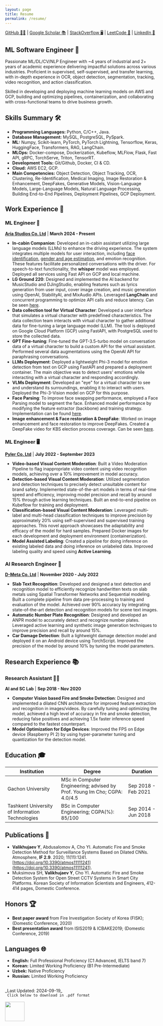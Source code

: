 ```yaml
---
layout: page
title: Resume
permalink: /resume/
---
```


[GitHub 🐱‍💻](https://github.com/yakhyo) &#124; [Google Scholar 📚](https://scholar.google.com/citations?user=I66QbJIAAAAJ&hl=en) &#124; [StackOverflow 🖥️](https://stackoverflow.com/users/14815986/yakhyo) &#124; [LeetCode 🧩](https://leetcode.com/y_valikhujaev) &#124; [LinkedIn 🔗](https://www.linkedin.com/in/y-valikhujaev/)

## ML Software Engineer 🤖

Passionate ML/DL/CV/NLP Engineer with ~4 years of industrial and 2+ years of academic experience delivering
impactful solutions across various industries. Proficient in supervised, self-supervised, and transfer learning, with in-depth
experience in OCR, object detection, segmentation, tracking, video recognition, and action classification.

Skilled in developing and deploying machine learning models on AWS and GCP, building and optimizing pipelines, containerization,
and collaborating with cross-functional teams to drive business growth.

## Skills Summary 🛠️

- **Programming Languages:** Python, C/C++, Java.
- **Database Management:** MySQL, PostgreSQL, PySpark.
- **ML:** Numpy, Scikit-learn, PyTorch, PyTorch Lightning, Tensorflow, Keras, HuggingFace, Transformers, RAG, LangChain.
- **MLOps:** Docker-compose, Dockerization, Kubeflow, MLFlow, Flask, Fast API, gRPC, TorchServe, Triton, TensorRT.
- **Development Tools:** Git/Github, Docker, CI & CD.
- **Cloud:** AWS EC2, GCP.
- **Main Competencies:** Object Detection, Object Tracking, OCR, Clustering, Re-Identification, Medical Imaging, Image Restoration & Enhancement, DeepFakes, Generative Models, Vision-Language Models, Large-Language Models, Natural Language Processing, Building End-to-End Pipelines, Deployment Pipelines, GCP Deployment.

## Work Experience 💼

### ML Engineer 🧠

**[Aria Studios Co. Ltd](https://showaria.com/)** &#124; **March 2024 - Present**

- **In-cabin Companion**: Developed an in-cabin assistant utilizing large language models (LLMs) to enhance the driving experience. The system integrates multiple models for user interaction, including [face identification](https://github.com/yakhyo/face-reidentification), [gender and age estimation](https://github.com/yakhyo/facial-analysis), and emotion recognition. These features facilitate personalized conversations with the driver. For speech-to-text functionality, the **whisper** model was employed. Deployed all services using Fast API on GCP and local machine.
- **LG Ground 220**: Designed and implemented the AI backend for MusicStudio and DJingStudio, enabling features such as lyrics generation from user input, cover image creation, and music generation using OpenAI, StabilityAI, and MixAudio APIs. Leveraged **LangChain** and concurrent programming to optimize API calls and reduce latency. Can be seen [here](https://www.youtube.com/shorts/rkDN3T3bmQE).
- **Data collection tool for Virtual Character**: Developed a user interface that simulates a virtual character with predefined characteristics. The data collection team interacts with virtual character to gather additional data for fine-tuning a large language model (LLM). The tool is deployed on Google Cloud Platform (GCP) using FastAPI, with PostgreSQL used to store the collected data.
- **GPT Fine-tuning**: Fine-tuned the GPT-3.5-turbo model on conversation data of a virtual character to build a custom API for the virtual assistant. Performed several data augmentations using the OpenAI API for paraphrasing conversations.
- **LLMs Deployment**: Deployed a lightweight Phi-3 model for emotion detection from text on GCP using FastAPI and prepared a deployment container. The main objective was to detect users' emotions while interacting with a virtual character and responding accordingly.
- **VLMs Deployment**: Developed an "eye" for a virtual character to see and understand its surroundings, enabling it to interact with users. Deployed the Phi-3-Vision model on GCP for this purpose.
- **Face Parsing**: To improve face swapping performance, employed a Face Parsing model to segment the face. Enhanced model performance by modifying the feature extractor (backbone) and training strategy. Implementation can be found [here](https://github.com/yakhyo/face-parsing).
- **Image enhancement & Face restoration & DeepFake**: Worked on image enhancement and face restoration to improve DeepFakes. Created a DeepFake video for KBS election process coverage. Can be seen [here](https://www.youtube.com/live/CGbvG8S7HHo?si=8j4R4-f5ICfz01GF).

### ML Engineer 🖥️

**[Pyler Co. Ltd](https://www.pyler.tech/)** &#124; **July 2022 - September 2023**

- **Video-based Visual Content Moderation**: Built a Video Moderation Pipeline to flag inappropriate video content using video recognition models, achieving over a 10% improvement in model accuracy.
- **Detection-based Visual Content Moderation**: Utilized segmentation and detection techniques to precisely detect unsuitable content for brand safety. Implemented state-of-the-art models in terms of real-time speed and efficiency, improving model precision and recall by around 15% through active learning techniques. Built an end-to-end pipeline on Kubeflow for training and deployment.
- **Classification-based Visual Content Moderation**: Leveraged multi-label and multi-head classification techniques to improve precision by approximately 20% using self-supervised and supervised training approaches. This novel approach showcases the adaptability and efficacy of the model for hard samples. Prepared Docker images for each development and deployment environment (containerization).
- **Model Assisted Labeling**: Created a pipeline for doing inference on existing labeled data and doing inference on unlabeled data. Improved labeling quality and speed using **Active Learning**.

### AI Research Engineer 🧠

**[D-Meta Co. Ltd](https://www.d-meta.ai/)** &#124; **November 2020 - July 2022**

- **Slab Text Recognition**: Developed and designed a text detection and recognition model to efficiently recognize handwritten texts on slab metals using Spatial Transformer Networks and Sequential modeling. Built a complete pipeline from data pre-processing to training and evaluation of the model. Achieved over 90% accuracy by integrating state-of-the-art detection and recognition models for scene text images.
- **Automatic Number Plate Recognition**: Designed and developed an ANPR model to accurately detect and recognize number plates. Leveraged active learning and synthetic image generation techniques to improve precision and recall by around 15%.
- **Car Damage Detection**: Built a lightweight damage detection model and deployed it on an Android device using TorchScript. Improved the precision of the model by around 10% by tuning the model parameters.

## Research Experience 📚

### Research Assistant 🧑‍🔬

**AI and SC Lab** &#124; **Sep 2018 - Nov 2020**

- **Computer Vision based Fire and Smoke Detection**: Designed and implemented a dilated CNN architecture for improved feature extraction and recognition in images/videos. By carefully tuning and optimizing the model, achieved a high level of accuracy in fire and smoke detection, reducing false positives and achieving 1.5x faster inference speed compared to the fastest counterpart.
- **Model Optimization for Edge Devices**: Improved the FPS on Edge device (Raspberry PI 2) by using hyper-parameter tuning and quantization for the detection model.

## Education 🎓

| **Institution**                                 | **Degree**                                                                | **Duration**        |
| ----------------------------------------------- | ------------------------------------------------------------------------- | ------------------- |
| Gachon University                               | MSc in Computer Engineering; advised by Prof. Young Im Cho; CGPA: 4.0/4.5 | Sep 2018 - Feb 2021 |
| Tashkent University of Information Technologies | BSc in Computer Engineering; CGPA(%): 85/100                              | Sep 2014 - Jun 2018 |

## Publications 📝

- **Valikhujaev Y**, Abdusalomov A, Cho YI. Automatic Fire and Smoke Detection Method for Surveillance Systems Based on Dilated CNNs. Atmosphere, **IF 2.9**. 2020; 11(11):1241. [https://doi.org/10.3390/atmos11111241](https://doi.org/10.3390/atmos11111241).
- Muksimova SH, **Valikhujaev Y**, Cho YI. Automatic Fire and Smoke Detection System for Open Street CCTV Systems in Smart City Platforms. Korean Society of Information Scientists and Engineers, 412-414 pages, Domestic Conference.

## Honors 🏆

- **Best paper award** from Fire Investigation Society of Korea (FISK); (Domestic Conference, 2020)
- **Best presentation award** from ISIS2019 & ICBAKE2019; (Domestic Conference, 2019)

## Languages 🌐

- **English:** Full Professional Proficiency (C1 Advanced, IELTS band 7)
- **Korean:** Limited Working Proficiency (B1 Pre-Intermediate)
- **Uzbek:** Native Proficiency
- **Russian:** Limited Working Proficiency

<br>
_Last Updated: 2024-09-19_

<br>
<code> Click below to download in .pdf format </code>

<a href="https://github.com/yakhyo/yakhyo.github.io/releases/download/v0.0.1/yakhyo_cv.pdf"> <img src="{{ site.baseurl }}/assets/images/download-pdf.webp" width="64px"> </a>
